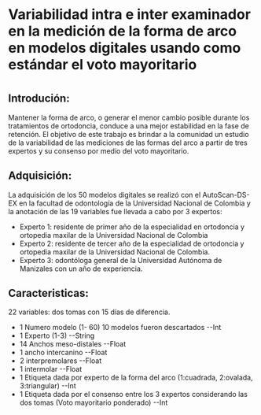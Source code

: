 # Variabilidad intra e inter examinador en la medición de la forma de arco en modelos digitales usando como estándar el voto mayoritario
#
## Introdución:
Mantener la forma de arco, o generar el menor cambio posible durante los tratamientos de ortodoncia, conduce a una mejor estabilidad en la fase de retención. El objetivo de este trabajo es brindar a la comunidad un estudio de la variabilidad de las mediciones de las formas del arco a partir de tres expertos y su consenso por medio del voto mayoritario.

## Adquisición:
La adquisición de los 50 modelos digitales se realizó con el AutoScan-DS-EX en la facultad de odontología de la Universidad Nacional de Colombia y la anotación de las 19 variables fue llevada a cabo por 3 expertos:

- Experto 1: residente de primer año de la especialidad en ortodoncia y ortopedia maxilar de la Universidad Nacional de Colombia
- Experto 2: residente de tercer año de la especialidad de ortodoncia y ortopedia maxilar de la Universidad Nacional de Colombia.
- Experto 3: odontóloga general de la Universidad Autónoma de Manizales con un año de experiencia.

## Caracteristicas:
22 variables: dos tomas con 15 días de diferencia.

- 1 Numero modelo (1- 60) 10 modelos fueron descartados --Int
- 1 Experto (1-3) --String
- 14 Anchos meso-distales  --Float
- 1 ancho intercanino  --Float
- 2 interpremolares  --Float
- 1 intermolar  --Float
- 1 Etiqueta dada por experto de la forma del arco (1:cuadrada, 2:ovalada, 3:triangular)  --Int 
- 1 Etiqueta dada por el consenso entre los 3 expertos considerando las dos tomas (Voto mayoritario ponderado)  --Int
